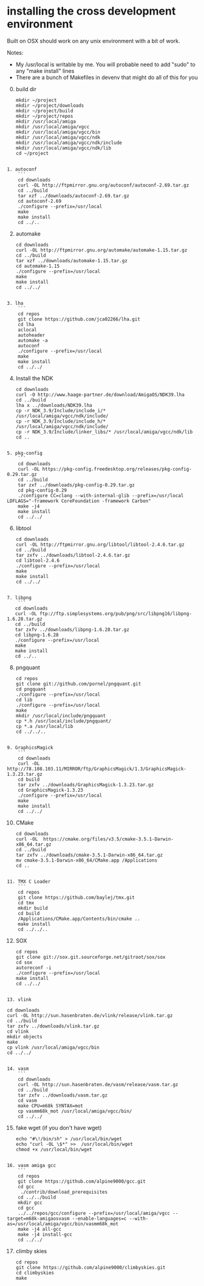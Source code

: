 installing the cross development environment
============================================

Built on OSX should work on any unix environment with a bit of work.

Notes: 
   * My /usr/local is writable by me. You will probable need to add "sudo" to any "make install" lines
   * There are a bunch of Makefiles in devenv that might do all of this for you

0. build dir
    ```
    mkdir ~/project
    mkdir ~/project/downloads
    mkdir ~/project/build
    mkdir ~/project/repos
    mkdir /usr/local/amiga
    mkdir /usr/local/amiga/vgcc
    mkdir /usr/local/amiga/vgcc/bin
    mkdir /usr/local/amiga/vgcc/ndk
    mkdir /usr/local/amiga/vgcc/ndk/include
    mkdir /usr/local/amiga/vgcc/ndk/lib
    cd ~/project
```

1. autoconf
    ```
    cd downloads
    curl -OL http://ftpmirror.gnu.org/autoconf/autoconf-2.69.tar.gz
    cd ../build
    tar xzf ../downloads/autoconf-2.69.tar.gz
    cd autoconf-2.69
    ./configure --prefix=/usr/local
    make
    make install
    cd ../..
```

2. automake
    ```
    cd downloads
    curl -OL http://ftpmirror.gnu.org/automake/automake-1.15.tar.gz
    cd ../build
    tar xzf ../downloads/automake-1.15.tar.gz
    cd automake-1.15
    ./configure --prefix=/usr/local
    make
    make install
    cd ../../
```

3. lha
    ```
    cd repos
    git clone https://github.com/jca02266/lha.git
    cd lha
    aclocal
    autoheader
    automake -a
    autoconf
    ./configure --prefix=/usr/local
    make
    make install
    cd ../../
```

4. Install the NDK
    ```
    cd downloads
    curl -O http://www.haage-partner.de/download/AmigaOS/NDK39.lha
    cd ../build
    lha x ../downloads/NDK39.lha
    cp -r NDK_3.9/Include/include_i/* /usr/local/amiga/vgcc/ndk/include/
    cp -r NDK_3.9/Include/include_h/* /usr/local/amiga/vgcc/ndk/include/
    cp -r NDK_3.9/Include/linker_libs/* /usr/local/amiga/vgcc/ndk/lib
    cd ..
```

5. pkg-config
    ```
    cd downloads 
    curl -OL https://pkg-config.freedesktop.org/releases/pkg-config-0.29.tar.gz
    cd ../build
    tar zxf ../downloads/pkg-config-0.29.tar.gz
    cd pkg-config-0.29
    ./configure CC=clang --with-internal-glib --prefix=/usr/local LDFLAGS="-framework CoreFoundation -framework Carbon"
    make -j4
    make install
    cd ../../
```

6. libtool
    ```
    cd downloads
    curl -OL http://ftpmirror.gnu.org/libtool/libtool-2.4.6.tar.gz
    cd ../build    
    tar zxfv ../downloads/libtool-2.4.6.tar.gz
    cd libtool-2.4.6
    ./configure --prefix=/usr/local
    make
    make install
    cd ../../
```

7. libpng
    ```
   cd downloads
   curl -OL ftp://ftp.simplesystems.org/pub/png/src/libpng16/libpng-1.6.28.tar.gz
   cd ../build
   tar zxfv ../downloads/libpng-1.6.28.tar.gz
   cd libpng-1.6.28
   ./configure --prefix=/usr/local
   make
   make install
   cd ../..
```

8. pngquant
    ```
    cd repos
    git clone git://github.com/pornel/pngquant.git
    cd pngquant
    ./configure --prefix=/usr/local
    cd lib
    ./configure --prefix=/usr/local
    make
    mkdir /usr/local/include/pngquant
    cp *.h /usr/local/include/pngquant/
    cp *.a /usr/local/lib
    cd ../../..
```

9. GraphicsMagick
    ```
    cd downloads
    curl -OL http://78.108.103.11/MIRROR/ftp/GraphicsMagick/1.3/GraphicsMagick-1.3.23.tar.gz
    cd build
    tar zxfv ../downloads/GraphicsMagick-1.3.23.tar.gz
    cd GraphicsMagick-1.3.23
    ./configure --prefix=/usr/local
    make
    make install
    cd ../../
```

10. CMake
    ```
    cd downloads
    curl -OL  https://cmake.org/files/v3.5/cmake-3.5.1-Darwin-x86_64.tar.gz
    cd ../build
    tar zxfv ../downloads/cmake-3.5.1-Darwin-x86_64.tar.gz
    mv cmake-3.5.1-Darwin-x86_64/CMake.app /Applications
    cd ..
```

11. TMX C Loader
    ```
    cd repos
    git clone https://github.com/baylej/tmx.git
    cd tmx
    mkdir build
    cd build
    /Applications/CMake.app/Contents/bin/cmake ..
    make install
    cd ../../..
```

12. SOX
    ```
    cd repos
    git clone git://sox.git.sourceforge.net/gitroot/sox/sox
    cd sox
    autoreconf -i
    ./configure --prefix=/usr/local
    make install
    cd ../../
```

13. vlink
  ``` 
    cd downloads
    curl -OL http://sun.hasenbraten.de/vlink/release/vlink.tar.gz
    cd ../build
    tar zxfv ../downloads/vlink.tar.gz 
    cd vlink
    mkdir objects
    make
    cp vlink /usr/local/amiga/vgcc/bin
    cd ../../
```

14. vasm
    ```
    cd downloads
    curl -OL http://sun.hasenbraten.de/vasm/release/vasm.tar.gz
    cd ../build
    tar zxfv ../downloads/vasm.tar.gz
    cd vasm
    make CPU=m68k SYNTAX=mot
    cp vasmm68k_mot /usr/local/amiga/vgcc/bin/
    cd ../../
```

15. fake wget (if you don't have wget)
    ```
    echo "#\!/bin/sh" > /usr/local/bin/wget
    echo "curl -OL \$*" >>  /usr/local/bin/wget
    chmod +x /usr/local/bin/wget
```

16. vasm amiga gcc
    ```
    cd repos   
    git clone https://github.com/alpine9000/gcc.git
    cd gcc
     ./contrib/download_prerequisites
    cd ../../build
    mkdir gcc
    cd gcc
    ../../repos/gcc/configure --prefix=/usr/local/amiga/vgcc --target=m68k-amigaosvasm --enable-languages=c --with-as=/usr/local/amiga/vgcc/bin/vasmm68k_mot
    make -j4 all-gcc
    make -j4 install-gcc
    cd ../../
```

17. climby skies
    ```
    cd repos
    git clone https://github.com/alpine9000/climbyskies.git
    cd climbyskies
    make
``` 
